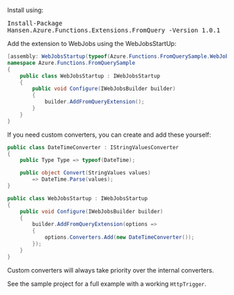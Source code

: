 Install using: <pre>Install-Package Hansen.Azure.Functions.Extensions.FromQuery -Version 1.0.1</pre>

Add the extension to WebJobs using the WebJobsStartUp:
```csharp
[assembly: WebJobsStartup(typeof(Azure.Functions.FromQuerySample.WebJobsStartup))]
namespace Azure.Functions.FromQuerySample
{
    public class WebJobsStartup : IWebJobsStartup
    {
        public void Configure(IWebJobsBuilder builder)
        {
            builder.AddFromQueryExtension();
        }
    }
}
```

If you need custom converters, you can create and add these yourself:
```csharp
public class DateTimeConverter : IStringValuesConverter
{
    public Type Type => typeof(DateTime);

    public object Convert(StringValues values)
        => DateTime.Parse(values);
}

public class WebJobsStartup : IWebJobsStartup
{
    public void Configure(IWebJobsBuilder builder)
    {
        builder.AddFromQueryExtension(options =>
        {
            options.Converters.Add(new DateTimeConverter());
        });
    }
}
```

Custom converters will always take priority over the internal converters.

See the sample project for a full example with a working `HttpTrigger`.
